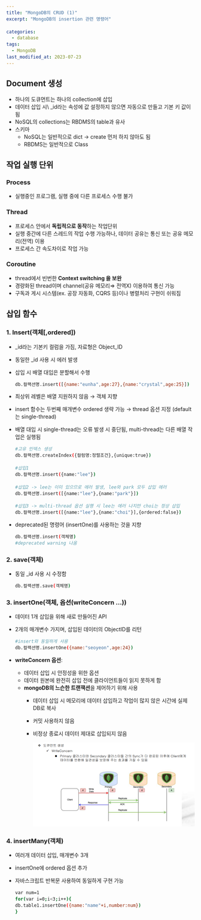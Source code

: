 ```yaml
---
title: "MongoDB의 CRUD (1)"
excerpt: "MongoDB의 insertion 관련 명령어"

categories:
  - database
tags:
  - MongoDB
last_modified_at: 2023-07-23
---
```


## Document 생성

- 하나의 도큐먼트는 하나의 collection에 삽입
- 데이터 삽입 시\ _id라는 속성에 값 설정하지 않으면 자동으로 만들고 기본 키 값이 됨
- NoSQL의 collections는 RBDMS의 table과 유사
- 스키마
    - NoSQL는 일반적으로 dict → create 먼저 하지 않아도 됨
    - RBDMS는 일반적으로 Class

## 작업 실행 단위

### Process

- 실행중인 프로그램, 실행 중에 다른 프로세스 수행 불가

### Thread

- 프로세스 안에서 **독립적으로 동작**하는 작업단위
- 실행 중간에 다른 스레드의 작업 수행  가능하나, 데이터 공유는 통신 또는 공유 메모리(전역) 이용
- 프로세스 간 속도차이로  작업 가능

### Coroutine

- thread에서 빈번한 **Context switching 을 보완**
- 경량화된 thread이며 channel(공유 메모리⇒ 전역X) 이용하여 통신 가능
- 구독과 게시 시스템(ex. 공장 자동화, CQRS 등)이나 병렬처리 구현이 쉬워짐

## 삽입 함수

### 1. Insert(객체[,ordered])

- \_id라는 기본키 컬럼을 가짐, 자료형은 Object_ID
- 동일한 \_id 사용 시 에러 발생
- 삽입 시 배열 대입은 분할해서 수행
    
    ```bash
    db.컬랙션명.insert([{name:"eunha",age:27},{name:"crystal",age:25}])
    ```
    
- 최상위 레벨은 배열 지원하지 않음 → 객체 지향
- insert 함수는 두번째 매개변수 ordered 생략 가능 → thread 옵션 지정 (default는 single-thread)
- 배열 대입 시 single-thread는 오류 발생 시 중단됨, multi-thread는 다른 배열 작업은 실행됨
    
    ```bash
    #고유 인덱스 생성
    db.컬랙션명.createIndex({컬럼명:정렬조건},{unique:true})
    
    #삽입1
    db.컬랙션명.insert({name:"lee"})
    
    #삽입2 -> lee는 이미 있으므로 에러 발생, lee와 park 모두 삽입 에러 
    db.컬랙션명.insert([{name:"lee"},{name:"park"}])
    
    #삽입3 -> multi-thread 옵션 실행 시 lee는 에러 나지만 choi는 정상 삽입
    db.컬랙션명.insert([{name:"lee"},{name:"choi"}],{ordered:false})
    ```
    
- deprecated된 명령어 (insertOne)를 사용하는 것을 지향
    
    ```bash
    db.컬랙션명.insert(객체명)
    #deprecated warning 나옴
    ```
    

### 2. save(객체)

- 동일 \_id 사용 시 수정함
    
    ```bash
    db.컬랙션명.save(객체명)
    ```
    

### 3. insertOne(객체, 옵션(writeConcern …))

- 데이터 1개 삽입을 위해 새로 만들어진 API
- 2개의 매개변수 가지며, 삽입된 데이터의 ObjectID를 리턴
    
    ```bash
    #insert와 동일하게 사용
    db.컬랙션명.insertOne({name:"seoyeon",age:24})
    ```
    
- **writeConcern 옵션**:
    - 데이터 삽입 시 안정성을 위한 옵션
    - 데이터 원본에 완전히 삽입 전에 클라이언트들이 읽지 못하게 함
    - **mongoDB의 느슨한 트랜잭션**을 제어하기 위해 사용
        - 데이터 삽입 시 메모리에 데이터 삽입하고 작업이 많지 않은 시간에 실제 DB로 복사
        - 커밋 사용하지 않음
        - 비정상 종료시 데이터 제대로 삽입되지 않음
            
            ![Untitled](/figures/mongo1.png)
            

### 4. insertMany(객체)

- 여러개 데이터 삽입, 매개변수 3개
- insertOne에 ordered 옵션 추가
- 자바스크립트 반복문 사용하여 동일하게 구현 가능
    
    ```bash
    var num=1
    for(var i=0;i<3;i++){
    db.table1.insertOne({name:"name"+i,number:num})
    }
    ```